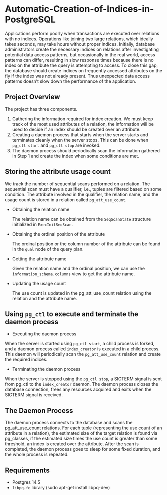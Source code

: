# Automatic-Creation-of-Indices-in-PostgreSQL
Applications perform poorly when transactions are executed over relations with no
indices. Operations like joining two large relations, which ideally takes seconds,
may take hours without proper indices. Initially, database administrators create the
necessary indices on relations after investigating potential data access patterns,
but occasionally in the real world, access patterns can differ, resulting in slow
response times because there is no index on the attribute the query is attempting
to access. To close this gap, the database should create indices on frequently
accessed attributes on the fly if the index was not already present. Thus
unexpected data access patterns doesn’t slow down the performance of the
application.

## Project Overview
The project has three components.
1. Gathering the information required for index creation. We must keep track
of the most used attributes of a relation, the information will be used to
decide if an index should be created over an attribute.
2. Creating a daemon process that starts when the server starts and
terminates cleanly when the server stops. This can be done when ```pg_ctl
start``` and ```pg_ctl stop``` are invoked.
3. The daemon process should periodically scan the information gathered in
Step 1 and create the index when some conditions are met.

## Storing the attribute usage count
We track the number of sequential scans performed on a relation. The sequential
scan must have a qualifier, i.e., tuples are filtered based on some condition. The
attribute involved in the qualifier, the relation name, and the usage count is stored
in a relation called ```pg_att_use_count```.
* Obtaining the relation name

  The relation name can be obtained from the ```SeqScanState``` structure
initialized in ```ExecInitSeqScan```.
* Obtaining the ordinal position of the attribute

  The ordinal position or the column number of the attribute can be found in
the ```qual``` node of the query plan.
* Getting the attribute name

  Given the relation name and the ordinal position, we can use the
```information_schema.columns``` view to get the attribute name.
* Updating the usage count

  The use count is updated in the pg_att_use_count relation using the relation
and the attribute name.



## Using ```pg_ctl``` to execute and terminate the daemon process
* Executing the daemon process

When the server is started using ```pg_ctl start```, a child process is forked, and a
daemon process called ```index_creator``` is executed in a child process. This daemon
will periodically scan the ```pg_att_use_count``` relation and create the required
indices.
* Terminating the daemon process

When the server is stopped using the ```pg_ctl stop```, a SIGTERM signal is sent
from pg_ctl to the ```index_creator``` daemon. The daemon process closes the
database connection, frees any resources acquired and exits when the SIGTERM
signal is received.

## The Daemon Process
The daemon process connects to the database and scans the pg_att_use_count
relations. For each tuple (representing the use count of an attribute in a relation),
the estimated size of the target relation is found via pg_classes, if the estimated
size times the use count is greater than some threshold, an index is created over
the attribute.
After the scan is completed, the daemon process goes to sleep for some
fixed duration, and the whole process is repeated.

## Requirements
* Postgres 14.5
* ```libpq-fe``` library (sudo apt-get install libpq-dev)
